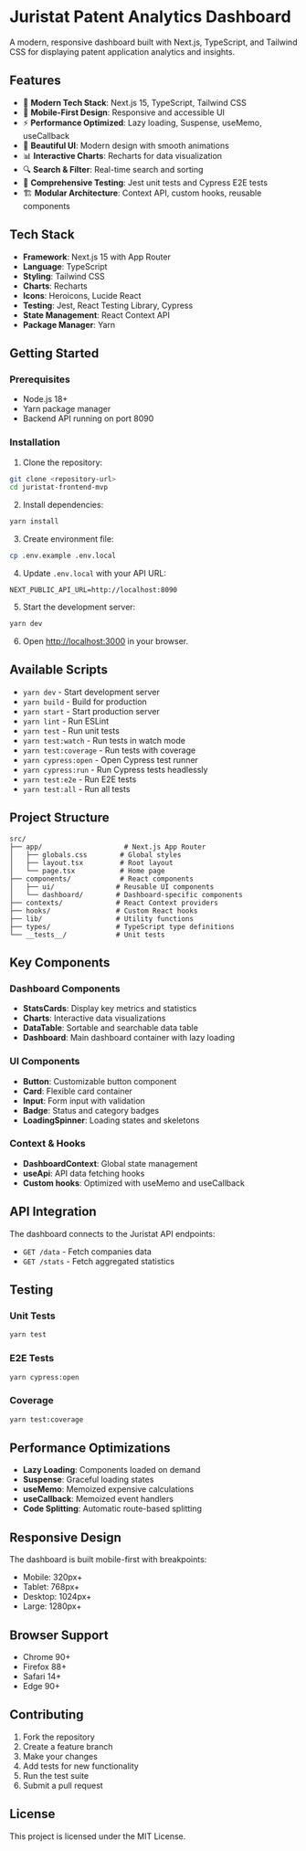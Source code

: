 # Juristat Patent Analytics Dashboard

A modern, responsive dashboard built with Next.js, TypeScript, and Tailwind CSS for displaying patent application analytics and insights.

## Features

- 🚀 **Modern Tech Stack**: Next.js 15, TypeScript, Tailwind CSS
- 📱 **Mobile-First Design**: Responsive and accessible UI
- ⚡ **Performance Optimized**: Lazy loading, Suspense, useMemo, useCallback
- 🎨 **Beautiful UI**: Modern design with smooth animations
- 📊 **Interactive Charts**: Recharts for data visualization
- 🔍 **Search & Filter**: Real-time search and sorting
- 🧪 **Comprehensive Testing**: Jest unit tests and Cypress E2E tests
- 🏗️ **Modular Architecture**: Context API, custom hooks, reusable components

## Tech Stack

- **Framework**: Next.js 15 with App Router
- **Language**: TypeScript
- **Styling**: Tailwind CSS
- **Charts**: Recharts
- **Icons**: Heroicons, Lucide React
- **Testing**: Jest, React Testing Library, Cypress
- **State Management**: React Context API
- **Package Manager**: Yarn

## Getting Started

### Prerequisites

- Node.js 18+ 
- Yarn package manager
- Backend API running on port 8090

### Installation

1. Clone the repository:
```bash
git clone <repository-url>
cd juristat-frontend-mvp
```

2. Install dependencies:
```bash
yarn install
```

3. Create environment file:
```bash
cp .env.example .env.local
```

4. Update `.env.local` with your API URL:
```env
NEXT_PUBLIC_API_URL=http://localhost:8090
```

5. Start the development server:
```bash
yarn dev
```

6. Open [http://localhost:3000](http://localhost:3000) in your browser.

## Available Scripts

- `yarn dev` - Start development server
- `yarn build` - Build for production
- `yarn start` - Start production server
- `yarn lint` - Run ESLint
- `yarn test` - Run unit tests
- `yarn test:watch` - Run tests in watch mode
- `yarn test:coverage` - Run tests with coverage
- `yarn cypress:open` - Open Cypress test runner
- `yarn cypress:run` - Run Cypress tests headlessly
- `yarn test:e2e` - Run E2E tests
- `yarn test:all` - Run all tests

## Project Structure

```
src/
├── app/                    # Next.js App Router
│   ├── globals.css        # Global styles
│   ├── layout.tsx         # Root layout
│   └── page.tsx           # Home page
├── components/            # React components
│   ├── ui/               # Reusable UI components
│   └── dashboard/        # Dashboard-specific components
├── contexts/             # React Context providers
├── hooks/                # Custom React hooks
├── lib/                  # Utility functions
├── types/                # TypeScript type definitions
└── __tests__/            # Unit tests
```

## Key Components

### Dashboard Components
- **StatsCards**: Display key metrics and statistics
- **Charts**: Interactive data visualizations
- **DataTable**: Sortable and searchable data table
- **Dashboard**: Main dashboard container with lazy loading

### UI Components
- **Button**: Customizable button component
- **Card**: Flexible card container
- **Input**: Form input with validation
- **Badge**: Status and category badges
- **LoadingSpinner**: Loading states and skeletons

### Context & Hooks
- **DashboardContext**: Global state management
- **useApi**: API data fetching hooks
- **Custom hooks**: Optimized with useMemo and useCallback

## API Integration

The dashboard connects to the Juristat API endpoints:

- `GET /data` - Fetch companies data
- `GET /stats` - Fetch aggregated statistics

## Testing

### Unit Tests
```bash
yarn test
```

### E2E Tests
```bash
yarn cypress:open
```

### Coverage
```bash
yarn test:coverage
```

## Performance Optimizations

- **Lazy Loading**: Components loaded on demand
- **Suspense**: Graceful loading states
- **useMemo**: Memoized expensive calculations
- **useCallback**: Memoized event handlers
- **Code Splitting**: Automatic route-based splitting

## Responsive Design

The dashboard is built mobile-first with breakpoints:
- Mobile: 320px+
- Tablet: 768px+
- Desktop: 1024px+
- Large: 1280px+

## Browser Support

- Chrome 90+
- Firefox 88+
- Safari 14+
- Edge 90+

## Contributing

1. Fork the repository
2. Create a feature branch
3. Make your changes
4. Add tests for new functionality
5. Run the test suite
6. Submit a pull request

## License

This project is licensed under the MIT License.